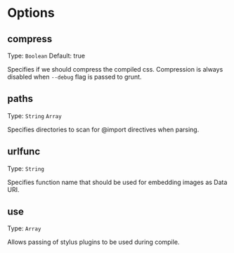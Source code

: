 # Options

## compress
Type: `Boolean`
Default: true

Specifies if we should compress the compiled css. Compression is always disabled when `--debug` flag is passed to grunt.

## paths
Type: `String` `Array`

Specifies directories to scan for @import directives when parsing.

## urlfunc
Type: `String`

Specifies function name that should be used for embedding images as Data URI.

## use
Type: `Array`

Allows passing of stylus plugins to be used during compile.
